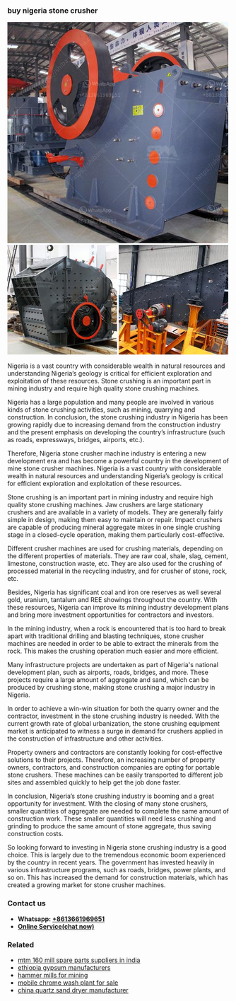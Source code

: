 <h3>buy nigeria stone crusher</h3><img src='1708309228.jpg' alt=''><p>Nigeria is a vast country with considerable wealth in natural resources and understanding Nigeria’s geology is critical for efficient exploration and exploitation of these resources. Stone crushing is an important part in mining industry and require high quality stone crushing machines.</p><p>Nigeria has a large population and many people are involved in various kinds of stone crushing activities, such as mining, quarrying and construction. In conclusion, the stone crushing industry in Nigeria has been growing rapidly due to increasing demand from the construction industry and the present emphasis on developing the country’s infrastructure (such as roads, expressways, bridges, airports, etc.).</p><p>Therefore, Nigeria stone crusher machine industry is entering a new development era and has become a powerful country in the development of mine stone crusher machines. Nigeria is a vast country with considerable wealth in natural resources and understanding Nigeria’s geology is critical for efficient exploration and exploitation of these resources.</p><p>Stone crushing is an important part in mining industry and require high quality stone crushing machines. Jaw crushers are large stationary crushers and are available in a variety of models. They are generally fairly simple in design, making them easy to maintain or repair. Impact crushers are capable of producing mineral aggregate mixes in one single crushing stage in a closed-cycle operation, making them particularly cost-effective.</p><p>Different crusher machines are used for crushing materials, depending on the different properties of materials. They are raw coal, shale, slag, cement, limestone, construction waste, etc. They are also used for the crushing of processed material in the recycling industry, and for crusher of stone, rock, etc.</p><p>Besides, Nigeria has significant coal and iron ore reserves as well several gold, uranium, tantalum and REE showings throughout the country. With these resources, Nigeria can improve its mining industry development plans and bring more investment opportunities for contractors and investors.</p><p>In the mining industry, when a rock is encountered that is too hard to break apart with traditional drilling and blasting techniques, stone crusher machines are needed in order to be able to extract the minerals from the rock. This makes the crushing operation much easier and more efficient.</p><p>Many infrastructure projects are undertaken as part of Nigeria's national development plan, such as airports, roads, bridges, and more. These projects require a large amount of aggregate and sand, which can be produced by crushing stone, making stone crushing a major industry in Nigeria.</p><p>In order to achieve a win-win situation for both the quarry owner and the contractor, investment in the stone crushing industry is needed. With the current growth rate of global urbanization, the stone crushing equipment market is anticipated to witness a surge in demand for crushers applied in the construction of infrastructure and other activities.</p><p>Property owners and contractors are constantly looking for cost-effective solutions to their projects. Therefore, an increasing number of property owners, contractors, and construction companies are opting for portable stone crushers. These machines can be easily transported to different job sites and assembled quickly to help get the job done faster.</p><p>In conclusion, Nigeria’s stone crushing industry is booming and a great opportunity for investment. With the closing of many stone crushers, smaller quantities of aggregate are needed to complete the same amount of construction work. These smaller quantities will need less crushing and grinding to produce the same amount of stone aggregate, thus saving construction costs.</p><p>So looking forward to investing in Nigeria stone crushing industry is a good choice. This is largely due to the tremendous economic boom experienced by the country in recent years. The government has invested heavily in various infrastructure programs, such as roads, bridges, power plants, and so on. This has increased the demand for construction materials, which has created a growing market for stone crusher machines.</p><h3>Contact us</h3><ul><li><strong>Whatsapp:&nbsp;<a href="https://wa.me/8613661969651">+8613661969651</a></strong></li><li><a href="https://swt.shibang-china.com/?git&amp;zhl&amp;buy nigeria stone crusher"><strong>Online Service(chat now)</strong></a></li></ul><h3>Related</h3><ul><li><a href='mtm 160 mill spare parts suppliers in india.md'>mtm 160 mill spare parts suppliers in india</a></li><li><a href='ethiopia gypsum manufacturers.md'>ethiopia gypsum manufacturers</a></li><li><a href='hammer mills for mining.md'>hammer mills for mining</a></li><li><a href='mobile chrome wash plant for sale.md'>mobile chrome wash plant for sale</a></li><li><a href='china quartz sand dryer manufacturer.md'>china quartz sand dryer manufacturer</a></li></ul>